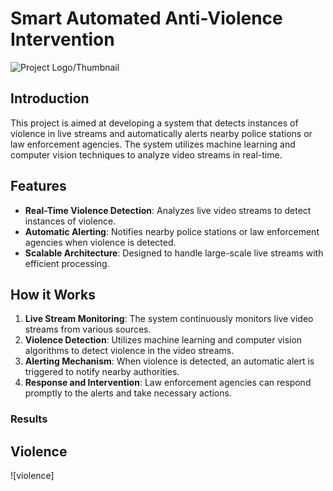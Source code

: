 
 
# Smart Automated Anti-Violence Intervention

![Project Logo/Thumbnail](https://github.com/Imranpasha30/project/blob/main/Designer%20(5).png)

## Introduction

This project is aimed at developing a system that detects instances of violence in live streams and automatically alerts nearby police stations or law enforcement agencies. The system utilizes machine learning and computer vision techniques to analyze video streams in real-time.

## Features

- **Real-Time Violence Detection**: Analyzes live video streams to detect instances of violence.
- **Automatic Alerting**: Notifies nearby police stations or law enforcement agencies when violence is detected.
- **Scalable Architecture**: Designed to handle large-scale live streams with efficient processing.

## How it Works

1. **Live Stream Monitoring**: The system continuously monitors live video streams from various sources.
2. **Violence Detection**: Utilizes machine learning and computer vision algorithms to detect violence in the video streams.
3. **Alerting Mechanism**: When violence is detected, an automatic alert is triggered to notify nearby authorities.
4. **Response and Intervention**: Law enforcement agencies can respond promptly to the alerts and take necessary actions.
 ### Results
 ## Violence 
 ![violence]

